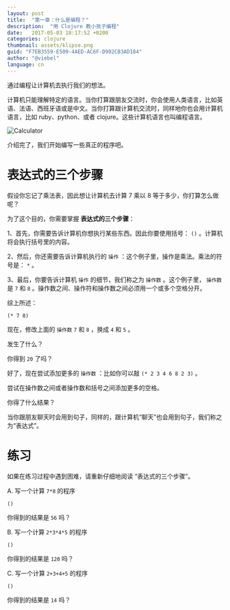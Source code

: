 ```yaml
---
layout: post
title:  "第一章：什么是编程？"
description:  "用 Clojure 教小孩子编程"
date:   2017-05-03 18:17:52 +0200
categories: clojure
thumbnail: assets/klipse.png
guid: "F7EB3559-E509-4AED-AC6F-D902CB3AD184"
author: "@viebel"
language: cn
---
```



通过编程让计算机去执行我们的想法。

计算机只能理解特定的语言。当你打算跟朋友交流时，你会使用人类语言，比如英语、法语、西班牙语或是中文。当你打算跟计算机交流时，同样地你也会用计算机语言，比如 ruby、python、或者 clojure。这些计算机语言也叫编程语言。


![Calculator](/assets/images/calc.jpg)


介绍完了，我们开始编写一些真正的程序吧。

#  表达式的三个步骤

假设你忘记了乘法表，因此想让计算机去计算 7 乘以 8 等于多少，你打算怎么做呢？

为了这个目的，你需要掌握 **表达式的三个步骤**：

1、首先，你需要告诉计算机你想执行某些东西。因此你要使用括号： `()` 。计算机将会执行括号里的内容。

2、然后，你还需要告诉计算机执行的 `操作` ：这个例子里，操作是乘法。乘法的符号是： `*` 。

3、最后，你要告诉计算机 `操作` 的细节，我们称之为 `操作数` 。这个例子里， `操作数` 是 `7` 和 `8` 。操作数之间、操作符和操作数之间必须用一个或多个空格分开。

综上所述：

~~~klipse
(* 7 8)
~~~


现在，修改上面的 `操作数` `7` 和 `8` ，换成 `4` 和 `5` 。

发生了什么？

你得到 `20` 了吗？


好了，现在尝试添加更多的 `操作数` ：比如你可以敲 `(* 2 3 4 6 8 2 3)` 。

尝试在操作数之间或者操作数和括号之间添加更多的空格。

你得了什么结果？

当你跟朋友聊天时会用到句子，同样的，跟计算机“聊天”也会用到句子，我们称之为“表达式”。

# 练习

如果在练习过程中遇到困难，请重新仔细地阅读 “表达式的三个步骤”。

A. 写一个计算 `7*8` 的程序

~~~klipse
()
~~~

你得到的结果是 `56` 吗？

B. 写一个计算 `2*3*4*5` 的程序

~~~klipse
()
~~~

你得到的结果是 `120` 吗？

C. 写一个计算 `2+3+4+5` 的程序

~~~klipse
()
~~~

你得到的结果是 `14` 吗？


